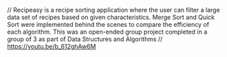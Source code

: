 // Recipeasy is a recipe sorting application where the user can filter a large data set of recipes based on given characteristics. 
Merge Sort and Quick Sort were implemented behind the scenes to compare the efficiency of each algorithm. 
This was an open-ended group project completed in a group of 3 as part of Data Structures and Algorithms //
https://youtu.be/b_612ghAw6M
